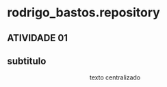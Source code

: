 # rodrigo_bastos.repository

## ATIVIDADE 01

## subtitulo
<p align="center">
  texto centralizado
  </p>